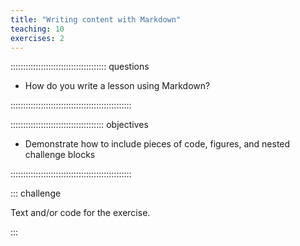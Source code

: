 ```yaml
---
title: "Writing content with Markdown"
teaching: 10
exercises: 2
---
```


:::::::::::::::::::::::::::::::::::::: questions 

- How do you write a lesson using Markdown?

::::::::::::::::::::::::::::::::::::::::::::::::

::::::::::::::::::::::::::::::::::::: objectives

- Demonstrate how to include pieces of code, figures, and nested challenge blocks

::::::::::::::::::::::::::::::::::::::::::::::::



::: challenge

Text and/or code for the exercise.

:::
